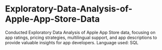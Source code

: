 # Exploratory-Data-Analysis-of-Apple-App-Store-Data
Conducted Exploratory Data Analysis of Apple App Store data, focusing on app ratings, pricing strategies, multilingual support, and app descriptions to provide valuable insights for app developers. Language used: SQL
